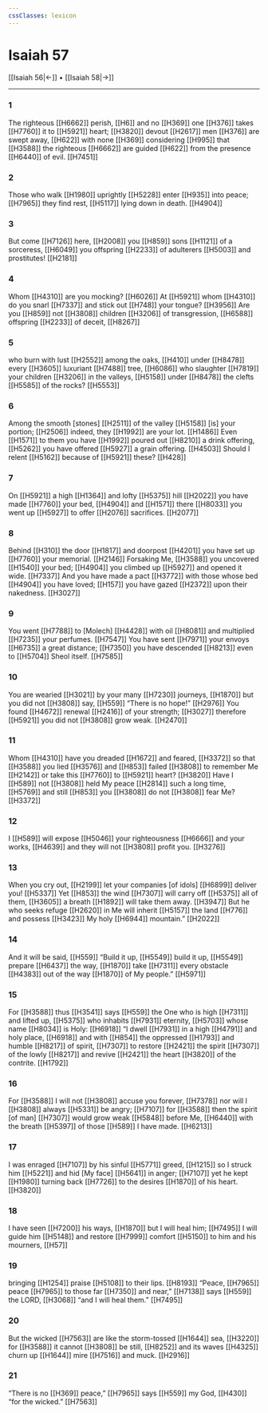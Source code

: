 ```yaml
---
cssClasses: lexicon
---
```


# Isaiah 57

[[Isaiah 56|←]] • [[Isaiah 58|→]]

---

### 1
The righteous [[H6662]] perish, [[H6]] and no [[H369]] one [[H376]] takes [[H7760]] it to [[H5921]] heart; [[H3820]] devout [[H2617]] men [[H376]] are swept away, [[H622]] with none [[H369]] considering [[H995]] that [[H3588]] the righteous [[H6662]] are guided [[H622]] from the presence [[H6440]] of evil. [[H7451]]

### 2
Those who walk [[H1980]] uprightly [[H5228]] enter [[H935]] into peace; [[H7965]] they find rest, [[H5117]] lying down in death. [[H4904]]

### 3
But come [[H7126]] here, [[H2008]] you [[H859]] sons [[H1121]] of a sorceress, [[H6049]] you offspring [[H2233]] of adulterers [[H5003]] and prostitutes! [[H2181]]

### 4
Whom [[H4310]] are you mocking? [[H6026]] At [[H5921]] whom [[H4310]] do you snarl [[H7337]] and stick out [[H748]] your tongue? [[H3956]] Are you [[H859]] not [[H3808]] children [[H3206]] of transgression, [[H6588]] offspring [[H2233]] of deceit, [[H8267]]

### 5
who burn with lust [[H2552]] among the oaks, [[H410]] under [[H8478]] every [[H3605]] luxuriant [[H7488]] tree, [[H6086]] who slaughter [[H7819]] your children [[H3206]] in the valleys, [[H5158]] under [[H8478]] the clefts [[H5585]] of the rocks? [[H5553]]

### 6
Among the smooth [stones] [[H2511]] of the valley [[H5158]] [is] your portion; [[H2506]] indeed, they [[H1992]] are your lot. [[H1486]] Even [[H1571]] to them you have [[H1992]] poured out [[H8210]] a drink offering, [[H5262]] you have offered [[H5927]] a grain offering. [[H4503]] Should I relent [[H5162]] because of [[H5921]] these? [[H428]]

### 7
On [[H5921]] a high [[H1364]] and lofty [[H5375]] hill [[H2022]] you have made [[H7760]] your bed, [[H4904]] and [[H1571]] there [[H8033]] you went up [[H5927]] to offer [[H2076]] sacrifices. [[H2077]]

### 8
Behind [[H310]] the door [[H1817]] and doorpost [[H4201]] you have set up [[H7760]] your memorial. [[H2146]] Forsaking Me, [[H3588]] you uncovered [[H1540]] your bed; [[H4904]] you climbed up [[H5927]] and opened it wide. [[H7337]] And you have made a pact [[H3772]] with those  whose bed [[H4904]] you have loved; [[H157]] you have gazed [[H2372]] upon their nakedness. [[H3027]]

### 9
You went [[H7788]] to [Molech] [[H4428]] with oil [[H8081]] and multiplied [[H7235]] your perfumes. [[H7547]] You have sent [[H7971]] your envoys [[H6735]] a great distance; [[H7350]] you have descended [[H8213]] even to [[H5704]] Sheol itself. [[H7585]]

### 10
You are wearied [[H3021]] by your many [[H7230]] journeys, [[H1870]] but you did not [[H3808]] say, [[H559]] “There is no hope!” [[H2976]] You found [[H4672]] renewal [[H2416]] of your strength; [[H3027]] therefore [[H5921]] you did not [[H3808]] grow weak. [[H2470]]

### 11
Whom [[H4310]] have you dreaded [[H1672]] and feared, [[H3372]] so that [[H3588]] you lied [[H3576]] and [[H853]] failed [[H3808]] to remember Me [[H2142]] or take this [[H7760]] to [[H5921]] heart? [[H3820]] Have I [[H589]] not [[H3808]] held My peace [[H2814]] such a long time, [[H5769]] and still [[H853]] you [[H3808]] do not [[H3808]] fear Me? [[H3372]]

### 12
I [[H589]] will expose [[H5046]] your righteousness [[H6666]] and your works, [[H4639]] and they will not [[H3808]] profit you. [[H3276]]

### 13
When you cry out, [[H2199]] let your companies [of idols] [[H6899]] deliver you! [[H5337]] Yet [[H853]] the wind [[H7307]] will carry off [[H5375]] all of them, [[H3605]] a breath [[H1892]] will take them away. [[H3947]] But he who seeks refuge [[H2620]] in Me  will inherit [[H5157]] the land [[H776]] and possess [[H3423]] My holy [[H6944]] mountain.” [[H2022]]

### 14
And it will be said, [[H559]] “Build it up, [[H5549]] build it up, [[H5549]] prepare [[H6437]] the way, [[H1870]] take [[H7311]] every obstacle [[H4383]] out of the way [[H1870]] of My people.” [[H5971]]

### 15
For [[H3588]] thus [[H3541]] says [[H559]] the One who is high [[H7311]] and lifted up, [[H5375]] who inhabits [[H7931]] eternity, [[H5703]] whose name [[H8034]] is Holy: [[H6918]] “I dwell [[H7931]] in a high [[H4791]] and holy place, [[H6918]] and with [[H854]] the oppressed [[H1793]] and humble [[H8217]] of spirit, [[H7307]] to restore [[H2421]] the spirit [[H7307]] of the lowly [[H8217]] and revive [[H2421]] the heart [[H3820]] of the contrite. [[H1792]]

### 16
For [[H3588]] I will not [[H3808]] accuse you forever, [[H7378]] nor will I [[H3808]] always [[H5331]] be angry; [[H7107]] for [[H3588]] then the spirit [of man] [[H7307]] would grow weak [[H5848]] before Me, [[H6440]] with the breath [[H5397]] of those [[H589]] I have made. [[H6213]]

### 17
I was enraged [[H7107]] by his sinful [[H5771]] greed, [[H1215]] so I struck him [[H5221]] and hid [My face] [[H5641]] in anger; [[H7107]] yet he kept [[H1980]] turning back [[H7726]] to the desires [[H1870]] of his heart. [[H3820]]

### 18
I have seen [[H7200]] his ways, [[H1870]] but I will heal him; [[H7495]] I will guide him [[H5148]] and restore [[H7999]] comfort [[H5150]] to him  and his mourners, [[H57]]

### 19
bringing [[H1254]] praise [[H5108]] to their lips. [[H8193]] “Peace, [[H7965]] peace [[H7965]] to those far [[H7350]] and near,” [[H7138]] says [[H559]] the LORD, [[H3068]] “and I will heal them.” [[H7495]]

### 20
But the wicked [[H7563]] are like the storm-tossed [[H1644]] sea, [[H3220]] for [[H3588]] it cannot [[H3808]] be still, [[H8252]] and its waves [[H4325]] churn up [[H1644]] mire [[H7516]] and muck. [[H2916]]

### 21
“There is no [[H369]] peace,” [[H7965]] says [[H559]] my God, [[H430]] “for the wicked.” [[H7563]]


